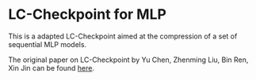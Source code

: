 # LC-Checkpoint for MLP

This is a adapted LC-Checkpoint aimed at the compression of a set of sequential MLP models.

The original paper on LC-Checkpoint by Yu Chen, Zhenming Liu, Bin Ren, Xin Jin can be found [here](https://arxiv.org/abs/2009.13003).
